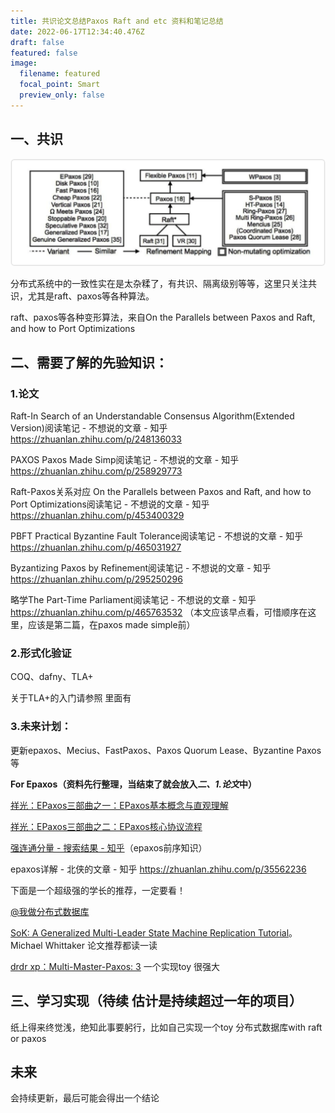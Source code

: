 ```yaml
---
title: 共识论文总结Paxos Raft and etc 资料和笔记总结
date: 2022-06-17T12:34:40.476Z
draft: false
featured: false
image:
  filename: featured
  focal_point: Smart
  preview_only: false
---
```

## 一、共识

![](paxos.png)

分布式系统中的一致性实在是太杂糅了，有共识、隔离级别等等，这里只关注共识，尤其是raft、paxos等各种算法。

raft、paxos等各种变形算法，来自On the Parallels between Paxos and Raft, and how to Port Optimizations

## 二、需要了解的先验知识：

### 1.论文

Raft-In Search of an Understandable Consensus Algorithm(Extended Version)阅读笔记 - 不想说的文章 - 知乎 <https://zhuanlan.zhihu.com/p/248136033>

PAXOS Paxos Made Simp阅读笔记 - 不想说的文章 - 知乎 <https://zhuanlan.zhihu.com/p/258929773>

Raft-Paxos关系对应 On the Parallels between Paxos and Raft, and how to Port Optimizations阅读笔记 - 不想说的文章 - 知乎 <https://zhuanlan.zhihu.com/p/453400329>

PBFT Practical Byzantine Fault Tolerance阅读笔记 - 不想说的文章 - 知乎 <https://zhuanlan.zhihu.com/p/465031927>

Byzantizing Paxos by Refinement阅读笔记 - 不想说的文章 - 知乎 <https://zhuanlan.zhihu.com/p/295250296>

略学The Part-Time Parliament阅读笔记 - 不想说的文章 - 知乎 <https://zhuanlan.zhihu.com/p/465763532> （本文应该早点看，可惜顺序在这里，应该是第二篇，在paxos made simple前）

### 2.形式化验证

COQ、dafny、TLA+

关于TLA+的入门请参照 里面有

### 3.未来计划：

更新epaxos、Mecius、FastPaxos、Paxos Quorum Lease、Byzantine Paxos等

**For Epaxos（资料先行整理，当结束了就会放入*二、1.论文*中）**

[祥光：EPaxos三部曲之一：EPaxos基本概念与直观理解](https://zhuanlan.zhihu.com/p/269388025)

[祥光：EPaxos三部曲之二：EPaxos核心协议流程](https://zhuanlan.zhihu.com/p/387468959)

[强连通分量 - 搜索结果 - 知乎](https://www.zhihu.com/search?type=content&q=%E5%BC%BA%E8%BF%9E%E9%80%9A%E5%88%86%E9%87%8F)（epaxos前序知识）

epaxos详解 - 北侠的文章 - 知乎 <https://zhuanlan.zhihu.com/p/35562236>

下面是一个超级强的学长的推荐，一定要看！

[@我做分布式数据库](https://www.zhihu.com/people/d8600e722afa7f33d8ff51d156f9aeb3)

[SoK: A Generalized Multi-Leader State Machine Replication Tutorial](https://link.zhihu.com/?target=https%3A//escholarship.org/uc/item/9w79h2jg)。Michael Whittaker 论文推荐都读一读

[drdr xp：Multi-Master-Paxos: 3](https://zhuanlan.zhihu.com/p/380622806) 一个实现toy 很强大

## 三、学习实现（待续 估计是持续超过一年的项目）

纸上得来终觉浅，绝知此事要躬行，比如自己实现一个toy 分布式数据库with raft or paxos

## 未来

会持续更新，最后可能会得出一个结论